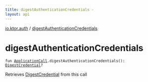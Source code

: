 ```yaml
---
title: digestAuthenticationCredentials - 
layout: api
---
```


<div class='api-docs-breadcrumbs'><a href="index.html">io.ktor.auth</a> / <a href="./digest-authentication-credentials.html">digestAuthenticationCredentials</a></div>

# digestAuthenticationCredentials

<div class="signature"><code><span class="keyword">fun </span><a href="../io.ktor.application/-application-call/index.html"><span class="identifier">ApplicationCall</span></a><span class="symbol">.</span><span class="identifier">digestAuthenticationCredentials</span><span class="symbol">(</span><span class="symbol">)</span><span class="symbol">: </span><a href="-digest-credential/index.html"><span class="identifier">DigestCredential</span></a><span class="symbol">?</span></code></div>

Retrieves <a href="-digest-credential/index.html">DigestCredential</a> from this call

